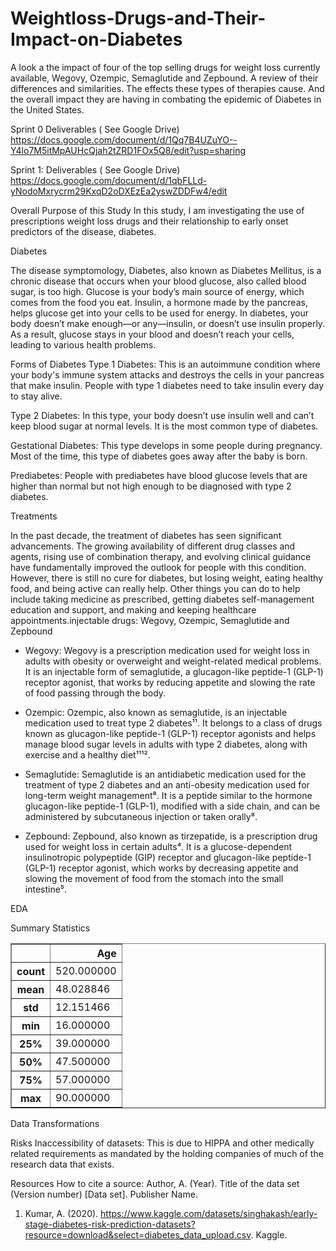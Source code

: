 # Weightloss-Drugs-and-Their-Impact-on-Diabetes
A look a the impact of four of the top selling drugs for weight loss currently available, Wegovy, Ozempic, Semaglutide and Zepbound. A review of their differences and similarities. The effects these types of therapies cause. And the overall impact they are having in combating the epidemic of Diabetes in the United States.

Sprint 0 Deliverables ( See Google Drive)
https://docs.google.com/document/d/1Qq7B4UZuYO--Y4lo7M5itMpAUHcQjah2tZRD1FOx5Q8/edit?usp=sharing

Sprint 1: Deliverables ( See Google Drive)
https://docs.google.com/document/d/1qbFLLd-yNodoMxrycrm29KxqD2oDXEzEa2yswZDDFw4/edit

Overall Purpose of this Study
In this study, I am investigating the use of prescriptions weight loss drugs and their relationship to early onset predictors of the disease, diabetes. 

Diabetes 

The disease symptomology, Diabetes, also known as Diabetes Mellitus, is a chronic disease that occurs when your blood glucose, also called blood sugar, is too high. Glucose is your body’s main source of energy, which comes from the food you eat. Insulin, a hormone made by the pancreas, helps glucose get into your cells to be used for energy. In diabetes, your body doesn’t make enough—or any—insulin, or doesn’t use insulin properly. As a result, glucose stays in your blood and doesn’t reach your cells, leading to various health problems.

Forms of Diabetes
Type 1 Diabetes: This is an autoimmune condition where your body's immune system attacks and destroys the cells in your pancreas that make insulin. People with type 1 diabetes need to take insulin every day to stay alive.

Type 2 Diabetes: In this type, your body doesn’t use insulin well and can’t keep blood sugar at normal levels. It is the most common type of diabetes.

Gestational Diabetes: This type develops in some people during pregnancy. Most of the time, this type of diabetes goes away after the baby is born.

Prediabetes: People with prediabetes have blood glucose levels that are higher than normal but not high enough to be diagnosed with type 2 diabetes.

Treatments

In the past decade, the treatment of diabetes has seen significant advancements. The growing availability of different drug classes and agents, rising use of combination therapy, and evolving clinical guidance have fundamentally improved the outlook for people with this condition. However, there is still no cure for diabetes, but losing weight, eating healthy food, and being active can really help. Other things you can do to help include taking medicine as prescribed, getting diabetes self-management education and support, and making and keeping healthcare appointments.injectable drugs: Wegovy, Ozempic, Semaglutide and Zepbound

- Wegovy: Wegovy is a prescription medication used for weight loss in adults with obesity or overweight and weight-related medical problems. It is an injectable form of semaglutide, a glucagon-like peptide-1 (GLP-1) receptor agonist, that works by reducing appetite and slowing the rate of food passing through the body.

- Ozempic: Ozempic, also known as semaglutide, is an injectable medication used to treat type 2 diabetes¹¹. It belongs to a class of drugs known as glucagon-like peptide-1 (GLP-1) receptor agonists and helps manage blood sugar levels in adults with type 2 diabetes, along with exercise and a healthy diet¹¹¹².

- Semaglutide: Semaglutide is an antidiabetic medication used for the treatment of type 2 diabetes and an anti-obesity medication used for long-term weight management⁸. It is a peptide similar to the hormone glucagon-like peptide-1 (GLP-1), modified with a side chain, and can be administered by subcutaneous injection or taken orally⁸.

- Zepbound: Zepbound, also known as tirzepatide, is a prescription drug used for weight loss in certain adults⁴. It is a glucose-dependent insulinotropic polypeptide (GIP) receptor and glucagon-like peptide-1 (GLP-1) receptor agonist, which works by decreasing appetite and slowing the movement of food from the stomach into the small intestine⁵.



EDA

Summary Statistics
<div>
<style scoped>
    .dataframe tbody tr th:only-of-type {
        vertical-align: middle;
    }

    .dataframe tbody tr th {
        vertical-align: top;
    }

    .dataframe thead th {
        text-align: right;
    }
</style>
<table border="1" class="dataframe">
  <thead>
    <tr style="text-align: right;">
      <th></th>
      <th>Age</th>
    </tr>
  </thead>
  <tbody>
    <tr>
      <th>count</th>
      <td>520.000000</td>
    </tr>
    <tr>
      <th>mean</th>
      <td>48.028846</td>
    </tr>
    <tr>
      <th>std</th>
      <td>12.151466</td>
    </tr>
    <tr>
      <th>min</th>
      <td>16.000000</td>
    </tr>
    <tr>
      <th>25%</th>
      <td>39.000000</td>
    </tr>
    <tr>
      <th>50%</th>
      <td>47.500000</td>
    </tr>
    <tr>
      <th>75%</th>
      <td>57.000000</td>
    </tr>
    <tr>
      <th>max</th>
      <td>90.000000</td>
    </tr>
  </tbody>
</table>
</div>

Data Transformations

Risks
Inaccessibility of datasets: This is due to HIPPA and other medically related requirements as mandated by the holding companies of much of the research data that exists. 

Resources
How to cite a source: Author, A. (Year). Title of the data set (Version number) [Data set]. Publisher Name.
1. Kumar, A. (2020). https://www.kaggle.com/datasets/singhakash/early-stage-diabetes-risk-prediction-datasets?resource=download&select=diabetes_data_upload.csv. Kaggle.
   
